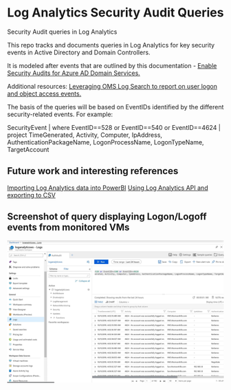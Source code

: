 # Log Analytics Security Audit Queries
Security Audit queries in Log Analytics

This repo tracks and documents queries in Log Analytics for key security events in Active Directory and Domain Controllers.

It is modeled after events that are outlined by this documentation - <a href="https://docs.microsoft.com/en-us/azure/active-directory-domain-services/security-audit-events">Enable Security Audits for Azure AD Domain Services.</a>

Additional resources: <a href="https://blogs.msdn.microsoft.com/wei_out_there_with_system_center/2016/08/05/leveraging-oms-log-search-to-report-on-user-logon-and-object-access-events/">Leveraging OMS Log Search to report on user logon and object access events.</a>

The basis of the queries will be based on EventIDs identified by the different security-related events. For example:

SecurityEvent
| where EventID==528 or EventID==540 or EventID==4624
| project TimeGenerated, Activity, Computer, IpAddress, AuthenticationPackageName, LogonProcessName, LogonTypeName, TargetAccount

## Future work and interesting references

<a href="https://docs.microsoft.com/en-us/azure/azure-monitor/platform/powerbi">Importing Log Analytics data into PowerBI</a>
<a href="https://blog.darrenjrobinson.com/azure-ad-log-analytics-kql-queries-via-api-with-powershell/">Using Log Analytics API and exporting to CSV</a>

## Screenshot of query displaying Logon/Logoff events from monitored VMs

<img src="https://github.com/juliansoh/LogAnalyticsSecurityAuditQueries/blob/master/Screenshots/LogAnalyticsQueryShowingLogonLogoffEvents.jpg">
